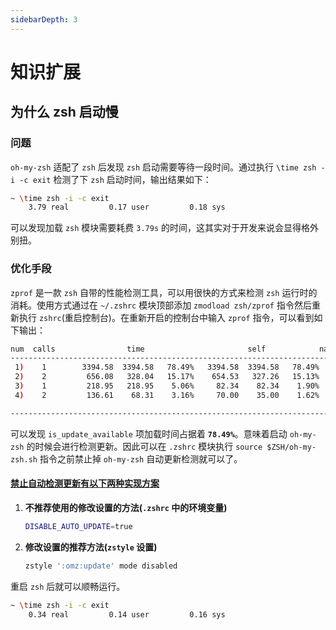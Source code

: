 ```yaml
---
sidebarDepth: 3
---
```


# 知识扩展

## 为什么 zsh 启动慢

### 问题

`oh-my-zsh` 适配了 `zsh` 后发现 `zsh` 启动需要等待一段时间。通过执行 `\time zsh -i -c exit` 检测了下 `zsh` 启动时间，输出结果如下：

```bash
~ \time zsh -i -c exit
    3.79 real         0.17 user         0.18 sys
```

可以发现加载 `zsh` 模块需要耗费 `3.79s` 的时间，这其实对于开发来说会显得格外别扭。

### 优化手段

`zprof` 是一款 `zsh` 自带的性能检测工具，可以用很快的方式来检测 `zsh` 运行时的消耗。使用方式通过在 `~/.zshrc` 模块顶部添加 `zmodload zsh/zprof` 指令然后重新执行 `zshrc`(重启控制台)。在重新开启的控制台中输入 `zprof` 指令，可以看到如下输出：

```bash
num  calls                time                       self            name
-----------------------------------------------------------------------------------
 1)    1        3394.58  3394.58   78.49%   3394.58  3394.58   78.49%  is_update_available
 2)    2         656.08   328.04   15.17%    654.53   327.26   15.13%  bracketed-paste-magic
 3)    1         218.95   218.95    5.06%     82.34    82.34    1.90%  nvm_auto
 4)    2         136.61    68.31    3.16%     70.00    35.00    1.62%  nvmss

-----------------------------------------------------------------------------------
```

可以发现 `is_update_available` 项加载时间占据着 **`78.49%`**。意味着启动 `oh-my-zsh` 的时候会进行检测更新。因此可以在 `.zshrc` 模块执行 `source $ZSH/oh-my-zsh.sh` 指令之前禁止掉 `oh-my-zsh` 自动更新检测就可以了。

#### [禁止自动检测更新有以下两种实现方案](https://cloud.tencent.com/developer/ask/sof/115329)

1. **不推荐使用的修改设置的方法(`.zshrc` 中的环境变量)**

   ```bash
   DISABLE_AUTO_UPDATE=true
   ```

2. **修改设置的推荐方法(`zstyle` 设置)**

    ```bash
    zstyle ':omz:update' mode disabled
    ```

重启 `zsh` 后就可以顺畅运行。

```bash
~ \time zsh -i -c exit
    0.34 real         0.14 user         0.16 sys
```
